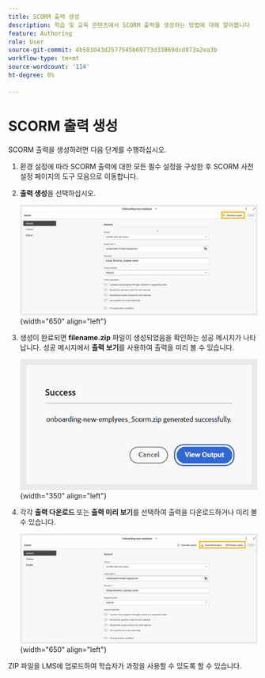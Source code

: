 ```yaml
---
title: SCORM 출력 생성
description: 학습 및 교육 콘텐츠에서 SCORM 출력을 생성하는 방법에 대해 알아봅니다
feature: Authoring
role: User
source-git-commit: 4b581043d2577545b69773d33869dcd873a2ea3b
workflow-type: tm+mt
source-wordcount: '114'
ht-degree: 0%

---
```


# SCORM 출력 생성

SCORM 출력을 생성하려면 다음 단계를 수행하십시오.

1. 환경 설정에 따라 SCORM 출력에 대한 모든 필수 설정을 구성한 후 SCORM 사전 설정 페이지의 도구 모음으로 이동합니다.
1. **출력 생성**&#x200B;을 선택하십시오.

   ![](assets/scorm-generate-output.png){width="650" align="left"}

1. 생성이 완료되면 **filename.zip** 파일이 생성되었음을 확인하는 성공 메시지가 나타납니다. 성공 메시지에서 **출력 보기**&#x200B;를 사용하여 출력을 미리 볼 수 있습니다.

   ![](assets/scorm-success-message.png){width="350" align="left"}

1. 각각 **출력 다운로드** 또는 **출력 미리 보기**&#x200B;를 선택하여 출력을 다운로드하거나 미리 볼 수 있습니다.

   ![](assets/scorm-view-output.png){width="650" align="left"}

ZIP 파일을 LMS에 업로드하여 학습자가 과정을 사용할 수 있도록 할 수 있습니다.



